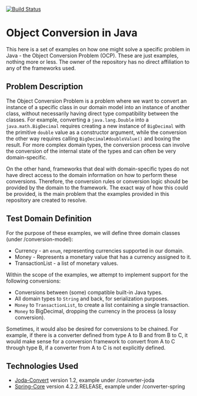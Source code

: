 [![Build Status](https://api.travis-ci.org/t6nn/object-conversion-tests.png?branch=master)](https://travis-ci.org/t6nn/object-conversion-tests) <br/>

# Object Conversion in Java
This here is a set of examples on how one might solve a specific problem in Java - the Object Conversion Problem (OCP).
These are just examples, nothing more or less. The owner of the repository has no direct affiliation to any of the frameworks 
used.

## Problem Description
The Object Conversion Problem is a problem where we want to convert an instance of a specific class in our domain model
into an instance of another class, without necessarily having direct type compatibility between the classes. 
For example, converting a `java.lang.Double` into a `java.math.BigDecimal` requires creating a new instance of `BigDecimal`
with the primitive `double` value as a constructor argument, while the conversion the other way requires calling 
`BigDecimal#doubleValue()` and boxing the result. For more complex domain types, the conversion process can involve the
conversion of the internal state of the types and can often be very domain-specific.

On the other hand, frameworks that deal with domain-specific types do not have direct access to the domain information on
how to perform these conversions. Therefore, the conversion rules or conversion logic should be provided by the domain
to the framework. The exact way of how this could be provided, is the main problem that the examples provided in this repository
are created to resolve.

## Test Domain Definition
For the purpose of these examples, we will define three domain classes (under /conversion-model):
- Currency - an `enum`, representing currencies supported in our domain.
- Money - Represents a monetary value that has a currency assigned to it.
- TransactionList - a list of monetary values.

Within the scope of the examples, we attempt to implement support for the following conversions:
- Conversions between (some) compatible built-in Java types.
- All domain types to `String` and back, for serialization purposes.
- `Money` to `TransactionList`, to create a list containing a single transaction.
- `Money` to BigDecimal, dropping the currency in the process (a lossy conversion).

Sometimes, it would also be desired for conversions to be chained. For example, if there is a converter defined from type A to B and from B to C, it would make sense for a conversion framework to convert from A to C through type B, if a converter from A to C is not explicitly defined.

## Technologies Used
- [Joda-Convert](http://www.joda.org/joda-convert/) version 1.2, example under /converter-joda
- [Spring-Core](http://docs.spring.io/spring/docs/current/spring-framework-reference/html/validation.html) version 4.2.2.RELEASE, example under /converter-spring